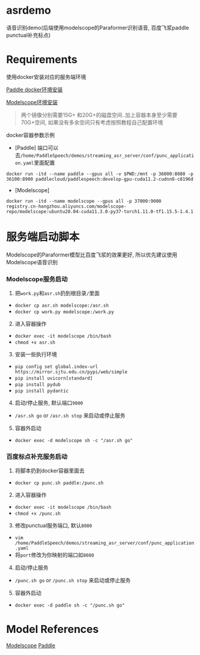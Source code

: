 # asrdemo
语音识别demo(后端使用modelscope的Paraformer识别语音, 百度飞浆paddle punctual补充标点)

# Requirements
使用docker安装对应的服务端环境

[Paddle docker环境安装](https://www.paddlepaddle.org.cn/install/quick?docurl=/documentation/docs/zh/install/docker/linux-docker.html)

[Modelscope环境安装](https://modelscope.cn/docs/%E7%8E%AF%E5%A2%83%E5%AE%89%E8%A3%85)

> 两个镜像分别需要15G+ 和20G+的磁盘空间..加上容器本身至少需要70G+空间, 如果没有多余空间只有考虑按照教程自己配置环境

docker容器参数示例
- [Paddle]
端口可以去`/home/PaddleSpeech/demos/streaming_asr_server/conf/punc_application.yaml`里面配置
```shell
docker run -itd --name paddle --gpus all -v $PWD:/mnt -p 36000:8080 -p 36100:8900 paddlecloud/paddlespeech:develop-gpu-cuda11.2-cudnn8-c8196d
```

- [Modelscope]
```shell
docker run -itd --name modelscope --gpus all -p 37000:9000 registry.cn-hangzhou.aliyuncs.com/modelscope-repo/modelscope:ubuntu20.04-cuda11.3.0-py37-torch1.11.0-tf1.15.5-1.4.1
```

# 服务端启动脚本
Modelscope的Paraformer模型比百度飞浆的效果更好, 所以优先建议使用Modelscope语音识别
### Modelscope服务启动
1. 把`work.py`和`asr.sh`扔到根目录`/`里面
  - `docker cp asr.sh modelscope:/asr.sh`
  - `docker cp work.py modelscope:/work.py`
2. 进入容器操作
  - `docker exec -it modelscope /bin/bash`
  - `chmod +x asr.sh`
3. 安装一些执行环境
  - `pip config set global.index-url https://mirror.sjtu.edu.cn/pypi/web/simple`
  - `pip install uvicorn[standard]`
  - `pip install pydub`
  - `pip install pydantic`
4. 启动/停止服务, 默认端口`9000`
  - `/asr.sh go` or `/asr.sh stop` 来启动或停止服务
5. 容器外启动
  - `docker exec -d modelscope sh -c "/asr.sh go"`


### 百度标点补充服务启动
1. 将脚本扔到docker容器里面去
  - `docker cp punc.sh paddle:/punc.sh`
2. 进入容器操作
  - `docker exec -it modelscope /bin/bash`
  - `chmod +x /punc.sh`
3. 修改punctual服务端口, 默认`8080`
  - `vim /home/PaddleSpeech/demos/streaming_asr_server/conf/punc_application.yaml`
  - 将`port`修改为你映射的端口如`8080`
4. 启动/停止服务
  - `/punc.sh go` or `/punc.sh stop` 来启动或停止服务
5. 容器外启动
  - `docker exec -d paddle sh -c "/punc.sh go"`


# Model References
[Modelscope](https://modelscope.cn/models/damo/speech_paraformer-large_asr_nat-zh-cn-16k-common-vocab8404-pytorch/summary)
[Paddle](https://github.com/PaddlePaddle/PaddleSpeech/tree/develop/demos/streaming_asr_server)
